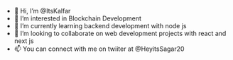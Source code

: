 - 👋 Hi, I’m @ItsKalfar
- 👀 I’m interested in Blockchain Development
- 🌱 I’m currently learning backend development with node js
- 💞️ I’m looking to collaborate on web development projects with react and next js
- 📫 You can connect with me on twiiter at @HeyitsSagar20
